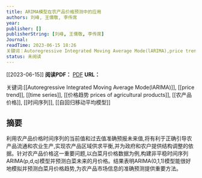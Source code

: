 ```yaml
---
title: ARIMA模型在农产品价格预测中的应用
authors: 刘峰, 王儒敬, 李传席
year: 
publisher: []
publisherString: [刘峰, 王儒敬, 李传席]
Journal: 
readTime: 2023-06-15 18:26
关键词：Autoregressive Integrated Moving Average Mode(lARIMA),price trend,time series,价格趋势 prices of agricultural products,农产品价格,时间序列,自回归移动平均模型
status: 未阅读
---
```

[[2023-06-15]]
**阅读PDF：** [PDF](zotero://select/items/@LiuFengARIMAMoXingZaiNongChanPinJieGeYuCeZhongDeYingYong2009)
**URL：** 

关键词:[[Autoregressive Integrated Moving Average Mode(lARIMA)]], [[price trend]], [[time series]], [[价格趋势 prices of agricultural products]], [[农产品价格]], [[时间序列]], [[自回归移动平均模型]]
## 摘要
利用农产品价格时间序列的当前值和过去值准确预报未来值,将有利于正确引导农产品流通和农业生产,实现农产品区域供求平衡,并为政府和农户提供结构调整的依据。针对农产品价格这一重要问题,以白菜月价格数据为例,构建非平稳时间序列ARIMA(p,d,q)模型并预测白菜未来的月价格。结果表明ARIMA(0,1,1)模型能很好地模拟并预测白菜月价格趋势,为农产品市场信息的准确预测提供重要方法。